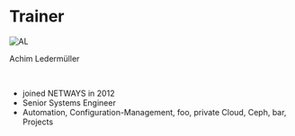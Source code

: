 <!SLIDE noprint smbullets>

# Trainer
<img id="staff" src="/image/global/_images/netways/staff/AL.jpg" alt="AL">

<br>

Achim Ledermüller 

<br>

* joined NETWAYS in 2012
* Senior Systems Engineer
* Automation, Configuration-Management, foo, private Cloud, Ceph, bar, Projects
